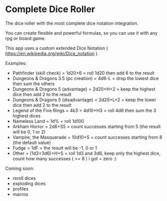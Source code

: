 # Complete Dice Roller
The dice roller with the most complete dice notation integration.

You can create flexible and powerful formulas, so you can use it with any rpg or board game.

This app uses a custom extended Dice Notation ( https://en.wikipedia.org/wiki/Dice_notation ).

Examples:

- Pathfinder (skill check) = 1d20+6 = roll 1d20 then add 6 to the result
- Dungeons & Dragons 3.5 (pc creation) = 4d6-L = drop the lowest dice then sum the others
- Dungeons & Dragons 5 (advantage) = 2d20+H+2 = keep the highest dice then add 2 to the result
- Dungeons & Dragons 5 (disadvantage) = 2d20+L+2 = keep the lower dice then add 2 to the result
- Legend of the Five Rings = 4k3 = 4d10+H3 = roll 4d6 then sum the 3 highest dices
- Nameless Land = 1d% = roll 1d100
- Arkham Horror = 2d6+S5 = count successes starting from 5 (the result will be 0, 1 or 2)
- Vampire, the Masquerade = 10d10+S = count successes starting from 8 (the default value)
- Fudge = 1dF = the result will be -1, 0 or 1
- Other = (1d3+3d6)+H+S = roll 1d3 and 3d6, keep only the highest dice, count how many successes ( >= 8 ) i got = zero :)

Coming soon:

- reroll dices
- exploding dices
- profiles
- macros